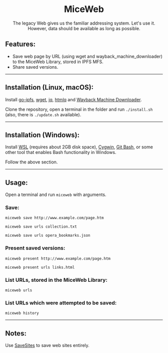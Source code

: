<h1 align="center">MiceWeb</h1>

<p align="center">The legacy Web gives us the familiar addressing system. Let's use it. However, data should be available as long as possible.</p>

## Features:

- Save web page by URL (using wget and wayback_machine_downloader) to the MiceWeb Library, stored in IPFS MFS.
- Share saved versions.

---

## Installation (Linux, macOS):

Install [go-ipfs](https://docs.ipfs.io/install/command-line/), [wget](https://www.gnu.org/software/wget/), [jq](https://stedolan.github.io/jq/download/), [htmlq](https://github.com/mgdm/htmlq/) and [Wayback Machine Downloader](https://github.com/ImportTaste/wayback-machine-downloader).

Clone the repository, open a terminal in the folder and run `./install.sh` (also, there is `./update.sh` available).

---

## Installation (Windows):

Install [WSL](https://docs.microsoft.com/en-us/windows/wsl/install-win10) (requires about 2GB disk space), [Cygwin](https://www.cygwin.com/), [Git Bash](http://git-scm.com), or some other tool that enables Bash functionality in Windows.

Follow the above section.

---

## Usage:

Open a terminal and run `miceweb` with arguments.

### Save:
`miceweb save http://www.example.com/page.htm`

`miceweb save urls collection.txt`

`miceweb save urls opera_bookmarks.json`

### Present saved versions:
`miceweb present http://www.example.com/page.htm`

`miceweb present urls links.html`

### List URLs, stored in the MiceWeb Library:
`miceweb urls`

### List URLs which were attempted to be saved:
`miceweb history`

---

## Notes:

Use [SaveSites](https://github.com/defder-su/SaveSites) to save web sites entirely.
